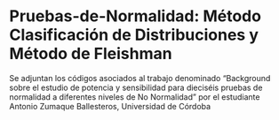 # Pruebas-de-Normalidad: Método Clasificación de Distribuciones y Método de Fleishman
Se adjuntan los códigos asociados al trabajo denominado “Background sobre el estudio de potencia y sensibilidad para dieciséis pruebas de normalidad a diferentes niveles de No Normalidad” por el estudiante Antonio Zumaque Ballesteros, Universidad de Córdoba
